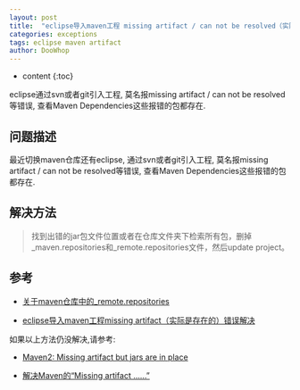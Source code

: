 ```yaml
---
layout: post
title:  "eclipse导入maven工程 missing artifact / can not be resolved（实际是存在的)"
categories: exceptions
tags: eclipse maven artifact
author: DooWhop
---
```


* content
{:toc}

eclipse通过svn或者git引入工程, 莫名报missing artifact / can not be resolved等错误, 查看Maven Dependencies这些报错的包都存在.




## 问题描述

 最近切换maven仓库还有eclipse, 通过svn或者git引入工程, 莫名报missing artifact / can not be resolved等错误, 查看Maven Dependencies这些报错的包都存在.


## 解决方法

> 找到出错的jar包文件位置或者在仓库文件夹下检索所有包，删掉_maven.repositories和_remote.repositories文件，然后update project。


## 参考

- [关于maven仓库中的_remote.repositories](https://my.oschina.net/yibuliushen/blog/1550292)

- [eclipse导入maven工程missing artifact（实际是存在的）错误解决](https://www.cnblogs.com/zxy500/p/5836044.html)

如果以上方法仍没解决,请参考:

- [Maven2: Missing artifact but jars are in place](https://stackoverflow.com/questions/6111408/maven2-missing-artifact-but-jars-are-in-place)

- [解决Maven的“Missing artifact ……”](https://www.jianshu.com/p/510874e47dea)
